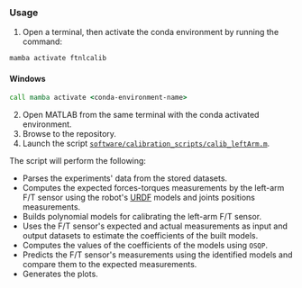 ### Usage

1. Open a terminal, then activate the conda environment by running the command:

```sh
mamba activate ftnlcalib
```

#### Windows

   ```cmd
   call mamba activate <conda-environment-name>
   ```

2. Open MATLAB from the same terminal with the conda activated environment.
3. Browse to the repository.
4. Launch the script [`software/calibration_scripts/calib_leftArm.m`](./software/calibration_scripts/calib_leftArm.m).

The script will perform the following:
  * Parses the experiments' data from the stored datasets.
  * Computes the expected forces-torques measurements by the left-arm F/T sensor using the robot's [URDF](http://wiki.ros.org/urdf/XML/model) models and joints positions measurements.
  * Builds polynomial models for calibrating the left-arm F/T sensor.
  * Uses the F/T sensor's expected and actual measurements as input and output datasets to estimate the coefficients of the built models.
  * Computes the values of the coefficients of the models using `OSQP`.
  * Predicts the F/T sensor's measurements using the identified models and compare them to the expected measurements.
  * Generates the plots.
